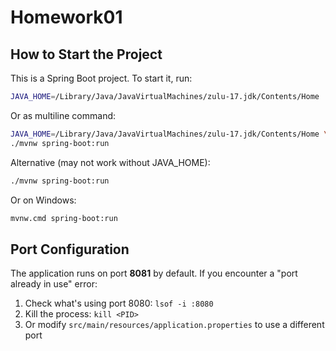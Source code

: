 # Homework01

## How to Start the Project

This is a Spring Boot project. To start it, run:

```bash
JAVA_HOME=/Library/Java/JavaVirtualMachines/zulu-17.jdk/Contents/Home ./mvnw spring-boot:run
```

Or as multiline command:
```bash
JAVA_HOME=/Library/Java/JavaVirtualMachines/zulu-17.jdk/Contents/Home \
./mvnw spring-boot:run
```

Alternative (may not work without JAVA_HOME):
```bash
./mvnw spring-boot:run
```

Or on Windows:
```bash
mvnw.cmd spring-boot:run
```

## Port Configuration

The application runs on port **8081** by default. If you encounter a "port already in use" error:

1. Check what's using port 8080: `lsof -i :8080`
2. Kill the process: `kill <PID>` 
3. Or modify `src/main/resources/application.properties` to use a different port